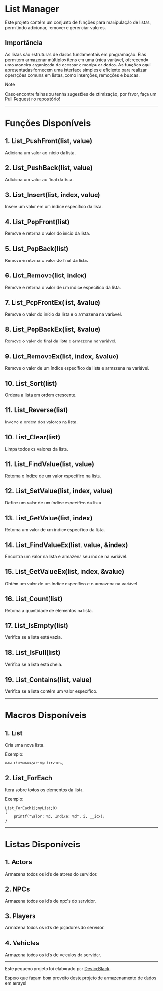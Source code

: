 # List Manager 

Este projeto contém um conjunto de funções para manipulação de listas, permitindo adicionar, remover e gerenciar valores.

## Importância

As listas são estruturas de dados fundamentais em programação. Elas permitem armazenar múltiplos itens em uma única variável, oferecendo uma maneira organizada de acessar e manipular dados. As funções aqui apresentadas fornecem uma interface simples e eficiente para realizar operações comuns em listas, como inserções, remoções e buscas.

> [!Note]
> Caso encontre falhas ou tenha sugestões de otimização, por favor, faça um Pull Request no repositório!

---

# Funções Disponíveis

## 1. **List_PushFront(list, value)**
Adiciona um valor ao início da lista.

## 2. **List_PushBack(list, value)**
Adiciona um valor ao final da lista.

## 3. **List_Insert(list, index, value)**
Insere um valor em um índice específico da lista.

## 4. **List_PopFront(list)**
Remove e retorna o valor do início da lista.

## 5. **List_PopBack(list)**
Remove e retorna o valor do final da lista.

## 6. **List_Remove(list, index)**
Remove e retorna o valor de um índice específico da lista.

## 7. **List_PopFrontEx(list, &value)**
Remove o valor do início da lista e o armazena na variável.

## 8. **List_PopBackEx(list, &value)**
Remove o valor do final da lista e armazena na variável.

## 9. **List_RemoveEx(list, index, &value)**
Remove o valor de um índice específico da lista e armazena na variável.

## 10. **List_Sort(list)**
Ordena a lista em ordem crescente.

## 11. **List_Reverse(list)**
Inverte a ordem dos valores na lista.

## 10. **List_Clear(list)**
Limpa todos os valores da lista.

## 11. **List_FindValue(list, value)**
Retorna o índice de um valor específico na lista.

## 12. **List_SetValue(list, index, value)**
Define um valor de um índice específico da lista.

## 13. **List_GetValue(list, index)**
Retorna um valor de um índice específico da lista.

## 14. **List_FindValueEx(list, value, &index)**
Encontra um valor na lista e armazena seu índice na variável.

## 15. **List_GetValueEx(list, index, &value)**
Obtém um valor de um índice específico e o armazena na variável.

## 16. **List_Count(list)**
Retorna a quantidade de elementos na lista.

## 17. **List_IsEmpty(list)**
Verifica se a lista está vazia.

## 18. **List_IsFull(list)**
Verifica se a lista está cheia.

## 19. **List_Contains(list, value)**
Verifica se a lista contém um valor específico.

---

# Macros Disponíveis

## 1. **List**
Cria uma nova lista.

Exemplo:

```pawn
new ListManager:myList<10>;
```

## 2. **List_ForEach**
Itera sobre todos os elementos da lista.

Exemplo:

```pawn
List_ForEach(i;myList;0)
{
    printf("Valor: %d, Indice: %d", i, __idx);
}
```

---

# Listas Disponíveis

## 1. **Actors**
Armazena todos os id's de atores do servidor.

## 2. **NPCs**
Armazena todos os id's de npc's do servidor.

## 3. **Players**
Armazena todos os id's de jogadores do servidor.

## 4. **Vehicles**
Armazena todos os id's de veículos do servidor.

---

Este pequeno projeto foi elaborado por [DeviceBlack](https://github.com/devicewhite).

Espero que façam bom proveito deste projeto de armazenamento de dados em arrays!
